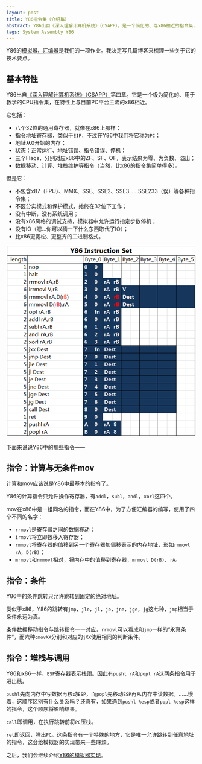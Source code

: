 ```yaml
---
layout: post
title: Y86指令集（介绍篇）
abstract: Y86出自《深入理解计算机系统》（CSAPP），是一个简化的、与x86相近的指令集，去除了x86中一些复杂的细节以用于教学。本篇介绍指令集的特性。
tags: System Assembly Y86
---
```


Y86的[模拟器、汇编器](https://github.com/hczhcz/y86)是我们的一项作业。我决定写几篇博客来梳理一些关于它的技术要点。

基本特性
---

Y86出自[《深入理解计算机系统》（CSAPP）](http://www.csapp.cs.cmu.edu/)第四章。它是一个极为简化的、用于教学的CPU指令集，在特性上与目前PC平台主流的x86相近。

它包括：

* 八个32位的通用寄存器，就像在x86上那样；
* 指令地址寄存器，类似于`EIP`，不过在Y86中我们将它称为`PC`；
* 地址从0开始的内存；
* 状态：正常运行、地址错误、指令错误、停机；
* 三个Flags，分别对应x86中的ZF、SF、OF，表示结果为零、为负数、溢出；
* 数据移动、计算、堆栈维护等指令（当然，比x86的指令集简单得多）。

但是它：

* 不包含x87（FPU）、MMX、SSE、SSE2、SSE3……SSE233（误）等各种指令集；
* 不区分实模式和保护模式，始终在32位下工作；
* 没有中断，没有系统调用；
* 没有x86风格的调试支持，模拟器中允许运行指定步数停机；
* 没有IO（嗯…你可以猜一下什么东西取代了IO）；
* 比x86更宽松、更整齐的二进制格式。

![Y86 Instruction Set](/images/2014-06-13-y86-instruction-set.png)

下面来说说Y86中的那些指令——

指令：计算与无条件mov
---

计算和mov应该说是Y86中最基本的指令了。

Y86的计算指令只允许操作寄存器，有`addl`，`subl`，`andl`，`xorl`这四个。

mov在x86中是一组同名的指令，而在Y86中，为了方便汇编器的编写，使用了四个不同的名字：

* `rrmovl`是寄存器之间的数据移动；
* `irmovl`将立即数移入寄存器；
* `rmmovl`将寄存器的值移到另一个寄存器加偏移表示的内存地址，形如`rmmovl rA, D(rB)`；
* `mrmovl`和`rmmovl`相对，将内存中的值移到寄存器，`mrmovl D(rB), rA`。

指令：条件
---

Y86中的条件跳转只允许跳转到固定的绝对地址。

类似于x86，Y86的跳转有`jmp`，`jle`，`jl`，`je`，`jne`，`jge`，`jg`这七种，`jmp`相当于条件永远为真。

条件数据移动指令与跳转指令一一对应，`rrmovl`可以看成和`jmp`一样的“永真条件”，而六种`cmovXX`分别和对应的`jXX`使用相同的判断条件。

指令：堆栈与调用
---

Y86和x86一样，`ESP`寄存器表示栈顶。因此有`pushl rA`和`popl rA`这两条指令用于进出栈。

`pushl`先向内存中写数据再移动`ESP`，而`popl`先移动`ESP`再从内存中读数据。……慢着，这顺序区别有什么关系吗？还真有，如果遇到`pushl %esp`或者`popl %esp`这样的指令，这个顺序将影响结果。

`call`即调用，在执行跳转前将`PC`压栈。

`ret`即返回，弹出`PC`。这条指令有一个特殊的地方，它是唯一允许跳转到任意地址的指令，这会给模拟器的实现带来一些麻烦。

之后，我们会继续介绍[Y86的模拟器实现](/2014/06/30/y86-instruction-set-simulator.html)。
